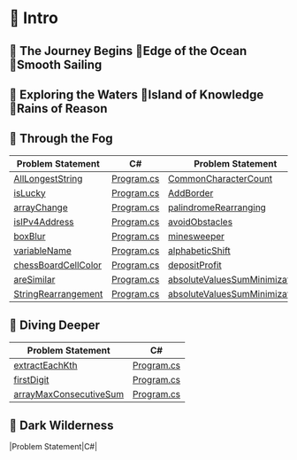 # :large_blue_diamond: Intro 
## :small_orange_diamond: The Journey Begins :small_orange_diamond:Edge of the Ocean :small_orange_diamond:Smooth Sailing
## :small_orange_diamond: Exploring the Waters :small_orange_diamond:Island of Knowledge :small_orange_diamond:Rains of Reason
##  :small_orange_diamond: Through the Fog

|Problem Statement|C#|Problem Statement|C#|
|---|---|---|---|
|[AllLongestString]()|[Program.cs](https://github.com/suren-vanyan/CodeSignal/blob/master/Intro/AllLongestString/AllLongestString/Program.cs)|[CommonCharacterCount]()|[Program.cs](https://github.com/suren-vanyan/CodeSignal/blob/master/Intro/CommonCharacterCount/CommonCharacterCount/Program.cs)
|[isLucky]()|[Program.cs](https://github.com/suren-vanyan/CodeSignal/blob/master/Intro/isLucky/ConsoleApp1/Program.cs)|[AddBorder]()|[Program.cs](https://github.com/suren-vanyan/CodeSignal/blob/master/Intro/AddBorder/AddBorder/Program.cs)|[AreSimilar]()|[Program.cs](https://github.com/suren-vanyan/CodeSignal/blob/master/Intro/AreSimilar/AreSimilar/Program.cs)
|[arrayChange]()|[Program.cs](https://github.com/suren-vanyan/CodeSignal/blob/master/Intro/arrayChange/arrayChange/Program.cs)|[palindromeRearranging]()|[Program.cs](https://github.com/suren-vanyan/CodeSignal/blob/master/Intro/palindromeRearranging/palindromeRearranging/Program.cs)
|[isIPv4Address]()|[Program.cs](https://github.com/suren-vanyan/CodeSignal/blob/master/Intro/isIPv4Address/areEquallyStrong/Program.cs)|[avoidObstacles]()|[Program.cs](https://github.com/suren-vanyan/CodeSignal/blob/master/Intro/avoidObstacles/avoidObstacles/Program.cs)
|[boxBlur]()|[Program.cs](https://github.com/suren-vanyan/CodeSignal/blob/master/Intro/boxBlur/boxBlur/Program.cs)|[minesweeper]()|[Program.cs](https://github.com/suren-vanyan/CodeSignal/blob/master/Intro/minesweeper/minesweeper/Program.cs)
|[variableName]()|[Program.cs](https://github.com/suren-vanyan/CodeSignal/blob/master/Intro/variableName/variableName/Program.cs)|[alphabeticShift]()|[Program.cs](https://github.com/suren-vanyan/CodeSignal/blob/master/Intro/alphabeticShift/alphabeticShift/Program.cs)
|[chessBoardCellColor]()|[Program.cs](https://github.com/suren-vanyan/CodeSignal/blob/master/Intro/chessBoardCellColor/chessBoardCellColor/Program.cs)|[depositProfit]()|[Program.cs](https://github.com/suren-vanyan/CodeSignal/blob/master/Intro/depositProfit/depositProfit/Program.cs)
|[areSimilar]()|[Program.cs](https://github.com/suren-vanyan/CodeSignal/blob/master/Intro/AreSimilar/AreSimilar/Program.cs)|[absoluteValuesSumMinimization]()|[Program.cs](https://github.com/suren-vanyan/CodeSignal/blob/master/Intro/absoluteValuesSumMinimization/absoluteValuesSumMinimization/Program.cs)
|[StringRearrangement]()|[Program.cs](https://github.com/suren-vanyan/CodeSignal/blob/master/Intro/StringRearrangement/StringRearrangement/Program.cs)|[absoluteValuesSumMinimization]()|[Program.cs](https://github.com/suren-vanyan/CodeSignal/blob/master/Intro/absoluteValuesSumMinimization/absoluteValuesSumMinimization/Program.cs)

## :small_orange_diamond: Diving Deeper
|Problem Statement|C#|
|---|---|
|[extractEachKth]()|[Program.cs](https://github.com/suren-vanyan/CodeSignal/blob/master/Intro/extractEachKth/extractEachKth/Program.cs)
|[firstDigit]()|[Program.cs](https://github.com/suren-vanyan/CodeSignal/blob/master/Intro/firstDigit/firstDigit/Program.cs)
|[arrayMaxConsecutiveSum]()|[Program.cs](https://github.com/suren-vanyan/CodeSignal/blob/master/Intro/arrayMaxConsecutiveSum/arrayMaxConsecutiveSum/Program.cs)

## :small_orange_diamond: Dark Wilderness
|Problem Statement|C#|

